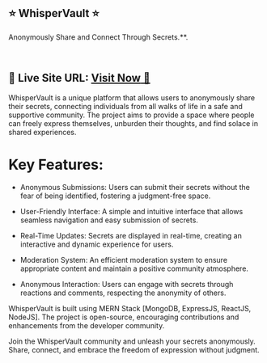 ## ⭐ WhisperVault ⭐

Anonymously Share and Connect Through Secrets.**.

<br>

## 📌 **Live Site URL:** <a href="https://whispervault-eqf9.onrender.com">**Visit Now** 🚀</a>

WhisperVault is a unique platform that allows users to anonymously share their secrets, connecting individuals from all walks of life in a safe and supportive community. The project aims to provide a space where people can freely express themselves, unburden their thoughts, and find solace in shared experiences.

# Key Features:

 - Anonymous Submissions: Users can submit their secrets without the fear of being identified, fostering a judgment-free space.

 - User-Friendly Interface: A simple and intuitive interface that allows seamless navigation and easy submission of secrets.

 - Real-Time Updates: Secrets are displayed in real-time, creating an interactive and dynamic experience for users.

 - Moderation System: An efficient moderation system to ensure appropriate content and maintain a positive community atmosphere.

 - Anonymous Interaction: Users can engage with secrets through reactions and comments, respecting the anonymity of others.


WhisperVault is built using MERN Stack [MongoDB, ExpressJS, ReactJS, NodeJS]. The project is open-source, encouraging contributions and enhancements from the developer community.

Join the WhisperVault community and unleash your secrets anonymously. Share, connect, and embrace the freedom of expression without judgment.
